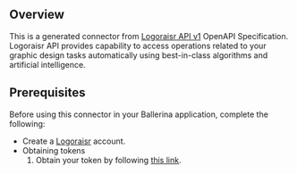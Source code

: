 ## Overview
This is a generated connector from [Logoraisr API v1](https://docs.logoraisr.com/) OpenAPI Specification.
Logoraisr API provides capability to access operations related to your graphic design tasks automatically using best-in-class algorithms and artificial intelligence.
## Prerequisites
Before using this connector in your Ballerina application, complete the following:
* Create a [Logoraisr](https://logoraisr.com/) account.
* Obtaining tokens
    1. Obtain your token by following [this link](https://docs.logoraisr.com/#section/Authentication).